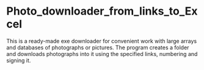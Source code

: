 # Photo_downloader_from_links_to_Excel
This is a ready-made exe downloader for convenient work with large arrays and databases of photographs or pictures. The program creates a folder and downloads photographs into it using the specified links, numbering and signing it.

